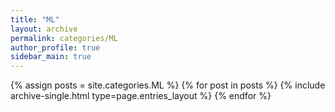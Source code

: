```yaml
---
title: "ML"
layout: archive
permalink: categories/ML
author_profile: true
sidebar_main: true
---
```



{% assign posts = site.categories.ML %}
{% for post in posts %} 
  {% include archive-single.html type=page.entries_layout %} 
{% endfor %}
